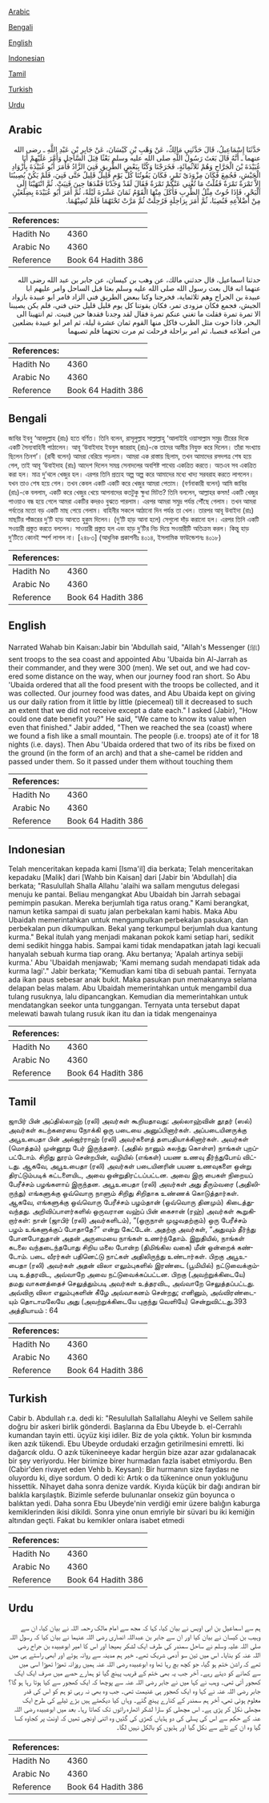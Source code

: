 [Arabic](#arabic)

[Bengali](#bengali)

[English](#english)

[Indonesian](#indonesian)

[Tamil](#tamil)

[Turkish](#turkish)

[Urdu](#urdu)

## Arabic


<div dir="rtl" lang="ar" style={{fontSize:'larger',backgroundColor:'#f8f9fa',padding:20}}>
حَدَّثَنَا إِسْمَاعِيلُ، قَالَ حَدَّثَنِي مَالِكٌ، عَنْ وَهْبِ بْنِ كَيْسَانَ، عَنْ جَابِرِ بْنِ عَبْدِ اللَّهِ ـ رضى الله عنهما ـ أَنَّهُ قَالَ بَعَثَ رَسُولُ اللَّهِ صلى الله عليه وسلم بَعْثًا قِبَلَ السَّاحِلِ وَأَمَّرَ عَلَيْهِمْ أَبَا عُبَيْدَةَ بْنَ الْجَرَّاحِ وَهُمْ ثَلاَثُمِائَةٍ، فَخَرَجْنَا وَكُنَّا بِبَعْضِ الطَّرِيقِ فَنِيَ الزَّادُ فَأَمَرَ أَبُو عُبَيْدَةَ بِأَزْوَادِ الْجَيْشِ، فَجُمِعَ فَكَانَ مِزْوَدَىْ تَمْرٍ، فَكَانَ يَقُوتُنَا كُلَّ يَوْمٍ قَلِيلٌ قَلِيلٌ حَتَّى فَنِيَ، فَلَمْ يَكُنْ يُصِيبُنَا إِلاَّ تَمْرَةٌ تَمْرَةٌ فَقُلْتُ مَا تُغْنِي عَنْكُمْ تَمْرَةٌ فَقَالَ لَقَدْ وَجَدْنَا فَقْدَهَا حِينَ فَنِيَتْ‏.‏ ثُمَّ انْتَهَيْنَا إِلَى الْبَحْرِ، فَإِذَا حُوتٌ مِثْلُ الظَّرِبِ فَأَكَلَ مِنْهَا الْقَوْمُ ثَمَانَ عَشْرَةَ لَيْلَةً، ثُمَّ أَمَرَ أَبُو عُبَيْدَةَ بِضِلَعَيْنِ مِنْ أَضْلاَعِهِ فَنُصِبَا، ثُمَّ أَمَرَ بِرَاحِلَةٍ فَرُحِلَتْ ثُمَّ مَرَّتْ تَحْتَهُمَا فَلَمْ تُصِبْهُمَا‏.‏
</div>
<div style={{backgroundColor:'#f8f9fa',padding:20, marginBottom: 10}}><table> <thead> <tr> <th>References:</th> <th></th> </tr> </thead> <tbody><tr><td>Hadith No</td><td>4360</td></tr><tr><td>Arabic No</td><td>4360</td></tr><tr><td>Reference</td><td>Book 64 Hadith 386</td></tr></tbody></table></div>


<div dir="rtl" lang="ar" style={{fontSize:'larger',backgroundColor:'#f8f9fa',padding:20}}>
حدثنا اسماعيل، قال حدثني مالك، عن وهب بن كيسان، عن جابر بن عبد الله رضى الله عنهما انه قال بعث رسول الله صلى الله عليه وسلم بعثا قبل الساحل وامر عليهم ابا عبيدة بن الجراح وهم ثلاثماية، فخرجنا وكنا ببعض الطريق فني الزاد فامر ابو عبيدة بازواد الجيش، فجمع فكان مزودى تمر، فكان يقوتنا كل يوم قليل قليل حتى فني، فلم يكن يصيبنا الا تمرة تمرة فقلت ما تغني عنكم تمرة فقال لقد وجدنا فقدها حين فنيت. ثم انتهينا الى البحر، فاذا حوت مثل الظرب فاكل منها القوم ثمان عشرة ليلة، ثم امر ابو عبيدة بضلعين من اضلاعه فنصبا، ثم امر براحلة فرحلت ثم مرت تحتهما فلم تصبهما
</div>
<div style={{backgroundColor:'#f8f9fa',padding:20, marginBottom: 10}}><table> <thead> <tr> <th>References:</th> <th></th> </tr> </thead> <tbody><tr><td>Hadith No</td><td>4360</td></tr><tr><td>Arabic No</td><td>4360</td></tr><tr><td>Reference</td><td>Book 64 Hadith 386</td></tr></tbody></table></div>

## Bengali


<div dir="ltr" lang="bn" style={{fontSize:'larger',backgroundColor:'#f8f9fa',padding:20}}>
জাবির ইবনু ‘আবদুল্লাহ (রাঃ) হতে বর্ণিত। তিনি বলেন, রাসূলুল্লাহ সাল্লাল্লাহু ‘আলাইহি ওয়াসাল্লাম সমুদ্র তীরের দিকে একটি সৈন্যবাহিনী পাঠালেন। আবূ ‘উবাইদাহ ইবনুল জাররাহ্ (রাঃ)-কে তাদের আমীর নিযুক্ত করে দিলেন। তাঁরা সংখ্যায় ছিলেন তিনশ’। (রাবী বলেন) আমরা বেরিয়ে পড়লাম। আমরা এক রাস্তায় ছিলাম, তখন আমাদের রসদপত্র শেষ হয়ে গেল, তাই আবূ ‘উবাইদাহ (রাঃ) আদেশ দিলেন সমগ্র সেনাদলের অবশিষ্ট পাথেয় একত্রিত করতে। অতএব সব একত্রিত করা হল। মাত্র দু’থলে খেজুর হল। এরপর তিনি প্রত্যহ অল্প অল্প করে আমাদের মধ্যে খাদ্য সরবরাহ করতে লাগলেন। যখন তাও শেষ হয়ে গেল। তখন কেবল একটি একটি করে খেজুর আমরা পেতাম। (বর্ণনাকারী বলেন) আমি জাবির (রাঃ)-কে বললাম, একটি করে খেজুর খেয়ে আপনাদের কতটুকু ক্ষুধা মিটত? তিনি বললেন, আল্লাহর কসম! একটি খেজুর পাওয়াও বন্ধ হয়ে গেলে আমরা একটির কদরও বুঝতে পারলাম। এরপর আমরা সমুদ্র পর্যন্ত পৌঁছে গেলাম। তখন আমরা পর্বতের মতো বড় একটি মাছ পেয়ে গেলাম। বাহিনীর সকলে আঠানো দিন পর্যন্ত তা খেল। তারপর আবূ উবাইদা (রাঃ) মাছটির পাঁজরের দু’টি হাড় আনতে হুকুম দিলেন। (দু’টি হাড় আনা হলে) সেগুলো দাঁড় করানো হল। এরপর তিনি একটি সওয়ারী প্রস্তুত করতে বললেন। সাওয়ারী প্রস্তুত হল এবং হাড় দু’টির নিচ দিয়ে সওয়ারীটি অতিক্রম করল। কিন্তু হাড় দু’টিতে কোনই স্পর্শ লাগল না। [২৪৮৩] (আধুনিক প্রকাশনীঃ ৪০১৪, ইসলামিক ফাউন্ডেশনঃ ৪০১৮)
</div>
<div style={{backgroundColor:'#f8f9fa',padding:20, marginBottom: 10}}><table> <thead> <tr> <th>References:</th> <th></th> </tr> </thead> <tbody><tr><td>Hadith No</td><td>4360</td></tr><tr><td>Arabic No</td><td>4360</td></tr><tr><td>Reference</td><td>Book 64 Hadith 386</td></tr></tbody></table></div>

## English


<div dir="ltr" lang="en" style={{fontSize:'larger',backgroundColor:'#f8f9fa',padding:20}}>
Narrated Wahab bin Kaisan:Jabir bin 'Abdullah said, "Allah's Messenger (ﷺ) sent troops to the sea coast and appointed Abu 'Ubaida bin Al-Jarrah as their commander, and they were 300 (men). We set out, and we had covered some distance on the way, when our journey food ran short. So Abu 'Ubaida ordered that all the food present with the troops be collected, and it was collected. Our journey food was dates, and Abu Ubaida kept on giving us our daily ration from it little by little (piecemeal) till it decreased to such an extent that we did not receive except a date each." I asked (Jabir), "How could one date benefit you?" He said, "We came to know its value when even that finished." Jabir added, "Then we reached the sea (coast) where we found a fish like a small mountain. The people (i.e. troops) ate of it for 18 nights (i.e. days). Then Abu 'Ubaida ordered that two of its ribs be fixed on the ground (in the form of an arch) and that a she-camel be ridden and passed under them. So it passed under them without touching them
</div>
<div style={{backgroundColor:'#f8f9fa',padding:20, marginBottom: 10}}><table> <thead> <tr> <th>References:</th> <th></th> </tr> </thead> <tbody><tr><td>Hadith No</td><td>4360</td></tr><tr><td>Arabic No</td><td>4360</td></tr><tr><td>Reference</td><td>Book 64 Hadith 386</td></tr></tbody></table></div>

## Indonesian


<div dir="ltr" lang="id" style={{fontSize:'larger',backgroundColor:'#f8f9fa',padding:20}}>
Telah menceritakan kepada kami [Isma'il] dia berkata; Telah menceritakan kepadaku [Malik] dari [Wahb bin Kaisan] dari [Jabir bin 'Abdullah] dia berkata; "Rasulullah Shalla Allahu 'alaihi wa sallam mengutus delegasi menuju ke pantai. Beliau mengangkat Abu Ubaidah bin Jarrah sebagai pemimpin pasukan. Mereka berjumlah tiga ratus orang." Kami berangkat, namun ketika sampai di suatu jalan perbekalan kami habis. Maka Abu Ubaidah memerintahkan untuk mengumpulkan perbekalan pasukan, dan perbekalan pun dikumpulkan. Bekal yang terkumpul berjumlah dua kantung kurma." Bekal itulah yang menjadi makanan pokok kami setiap hari, sedikit demi sedikit hingga habis. Sampai kami tidak mendapatkan jatah lagi kecuali hanyalah sebuah kurma tiap orang. Aku bertanya; 'Apalah artinya sebiji kurma.' Abu 'Ubaidah menjawab; 'Kami memang sudah mendapati tidak ada kurma lagi'." Jabir berkata; "Kemudian kami tiba di sebuah pantai. Ternyata ada ikan paus sebesar anak bukit. Maka pasukan pun memakannya selama delapan belas malam. Abu Ubaidah memerintahkan untuk mengambil dua tulang rusuknya, lalu dipancangkan. Kemudian dia memerintahkan untuk mendatangkan seekor unta tunggangan. Ternyata unta tersebut dapat melewati bawah tulang rusuk ikan itu dan ia tidak mengenainya
</div>
<div style={{backgroundColor:'#f8f9fa',padding:20, marginBottom: 10}}><table> <thead> <tr> <th>References:</th> <th></th> </tr> </thead> <tbody><tr><td>Hadith No</td><td>4360</td></tr><tr><td>Arabic No</td><td>4360</td></tr><tr><td>Reference</td><td>Book 64 Hadith 386</td></tr></tbody></table></div>

## Tamil


<div dir="ltr" lang="ta" style={{fontSize:'larger',backgroundColor:'#f8f9fa',padding:20}}>
ஜாபிர் பின் அப்தில்லாஹ் (ரலி) அவர்கள் கூறியதாவது: அல்லாஹ்வின் தூதர் (ஸல்) அவர்கள் கடற்கரையை நோக்கி ஒரு படையை அனுப்பினார்கள். அப்படையினருக்கு அபூஉபைதா பின் அல்ஜர்ராஹ் (ரலி) அவர்களைத் தளபதியாக்கினார்கள். அவர்கள் (மொத்தம்) முன்னூறு பேர் இருந்தனர். (அதில் நானும் கலந்து கொள்ள) நாங்கள் புறப்பட்டோம். சிறிது தூரம் சென்றபின், வழியில் (எங்கள்) பயண உணவு தீர்ந்துபோய் விட்டது. ஆகவே, அபூஉபைதா (ரலி) அவர்கள் படையினரின் பயண உணவுகளை ஒன்று திரட்டும்படிக் கட்டளையிட, அவை ஒன்றுதிரட்டப்பட்டன. அவை இரு பைகள் நிறையப் பேரீச்சம் பழங்களாய் இருந்தன. அபூஉபைதா (ரலி) அவர்கள் அது தீரும்வரை (அதிலிருந்து) எங்களுக்கு ஒவ்வொரு நாளும் சிறிது சிறிதாக உண்ணக் கொடுத்தார்கள். ஆகவே, எங்களுக்கு ஒவ்வொரு பேரீச்சம் பழம்தான் (ஒவ்வொரு தினமும்) கிடைத்துவந்தது. அறிவிப்பாளர்களில் ஒருவரான வஹ்ப் பின் கைசான் (ரஹ்) அவர்கள் கூறுகிறார்கள்: நான் (ஜாபிர் (ரலி) அவர்களிடம்), “(ஒருநாள் முழுவதற்கும்) ஒரு பேரீச்சம் பழம் உங்களுக்குப் போதாதே?” என்று கேட்டேன். அதற்கு அவர்கள், “அதுவும் தீர்ந்து போனபோதுதான் அதன் அருமையை நாங்கள் உணர்ந்தோம். இறுதியில், நாங்கள் கடலை வந்தடைந்தபோது சிறிய மலை போன்ற (திமிங்கில வகை) மீன் ஒன்றைக் கண்டோம். படை வீரர்கள் பதினெட்டு நாட்கள் அதிலிருந்து உண்டார்கள். பிறகு அபூஉபைதா (ரலி) அவர்கள் அதன் விலா எலும்புகளில் இரண்டை (பூமியில்) நட்டுவைக்கும்படி உத்தரவிட, அவ்வாறே அவை நட்டுவைக்கப்பட்டன. பிறகு (அவற்றுக்கிடையே) தமது வாகனத்தைச் செலுத்தும்படி அவர்கள் உத்தரவிட, அவ்வாறே செலுத்தப்பட்டது. அவ்விரு விலா எலும்புகளின் கீழே அவ்வாகனம் சென்றது; எனினும், அவ்விரண்டையும் தொடாமலேயே அது (அவற்றுக்கிடையே புகுந்து வெளியே) சென்றுவிட்டது.393 அத்தியாயம் : 64
</div>
<div style={{backgroundColor:'#f8f9fa',padding:20, marginBottom: 10}}><table> <thead> <tr> <th>References:</th> <th></th> </tr> </thead> <tbody><tr><td>Hadith No</td><td>4360</td></tr><tr><td>Arabic No</td><td>4360</td></tr><tr><td>Reference</td><td>Book 64 Hadith 386</td></tr></tbody></table></div>

## Turkish


<div dir="ltr" lang="tr" style={{fontSize:'larger',backgroundColor:'#f8f9fa',padding:20}}>
Cabir b. Abdullah r.a. dedi ki: "Resulullah Sallallahu Aleyhi ve Sellem sahile doğru bir askeri birlik gönderdi. Başlarına da Ebu Ubeyde b. el-Cerrahlı kumandan tayin etti. üçyüz kişi idiler. Biz de yola çıktık. Yolun bir kısmında iken azık tükendi. Ebu Ubeyde ordudaki erzağın getirilmesini emretti. İki dağarcık oldu. O azık tükenineeye kadar hergün bize azar azar gıdalanacak bir şey veriyordu. Her birimize birer hurmadan fazla isabet etmiyordu. Ben (Cabir'den rivayet eden Vehb b. Keysan): Bir hurmanın size faydası ne oluyordu ki, diye sordum. O dedi ki: Artık o da tükenince onun yokluğunu hissettik. Nihayet daha sonra denize vardık. Kıyıda küçük bir dağı andıran bir balıkla karşılaştık. Bizimle seferde bulunanlar onsekiz gün boyunca o balıktan yedi. Daha sonra Ebu Ubeyde'nin verdiği emir üzere balığın kaburga kemiklerinden ikisi dikildi. Sonra yine onun emriyle bir süvari bu iki kemiğin altından geçti. Fakat bu kemikler onlara isabet etmedi
</div>
<div style={{backgroundColor:'#f8f9fa',padding:20, marginBottom: 10}}><table> <thead> <tr> <th>References:</th> <th></th> </tr> </thead> <tbody><tr><td>Hadith No</td><td>4360</td></tr><tr><td>Arabic No</td><td>4360</td></tr><tr><td>Reference</td><td>Book 64 Hadith 386</td></tr></tbody></table></div>

## Urdu


<div dir="rtl" lang="ur" style={{fontSize:'larger',backgroundColor:'#f8f9fa',padding:20}}>
ہم سے اسماعیل بن ابی اویس نے بیان کیا، کہا کہ مجھ سے امام مالک رحمہ اللہ نے بیان کیا، ان سے وہیب بن کیسان نے بیان کیا اور ان سے جابر بن عبداللہ انصاری رضی اللہ عنہما نے بیان کیا کہ رسول اللہ صلی اللہ علیہ وسلم نے ساحل سمندر کی طرف ایک لشکر بھیجا اور اس کا امیر ابوعبیدہ بن جراح رضی اللہ عنہ کو بنایا۔ اس میں تین سو آدمی شریک تھے۔ خیر ہم مدینہ سے روانہ ہوئے اور ابھی راستے ہی میں تھے کہ راشن ختم ہو گیا، جو کچھ بچ رہا تھا وہ ابوعبیدہ رضی اللہ عنہ ہمیں روزانہ تھوڑا تھوڑا اسی میں سے کھانے کو دیتے رہے۔ آخر جب یہ بھی ختم کے قریب پہنچ گیا تو ہمارے حصے میں صرف ایک ایک کھجور آتی تھی۔ وہب نے کہا میں نے جابر رضی اللہ عنہ سے پوچھا کہ ایک کھجور سے کیا ہوتا رہا ہو گا؟ جابر رضی اللہ عنہ نے کہا وہ ایک کھجور ہی غنیمت تھی۔ جب وہ بھی نہ رہی تو ہم کو اس کی قدر معلوم ہوئی تھی، آخر ہم سمندر کے کنارے پہنچ گئے۔ وہاں کیا دیکھتے ہیں بڑے ٹیلے کی طرح ایک مچھلی نکل کر پڑی ہے۔ اس مچھلی کو سارا لشکر اٹھارہ راتوں تک کھاتا رہا۔ بعد میں ابوعبیدہ رضی اللہ عنہ کے حکم سے اس کی پسلی کی دو ہڈیاں کھڑی کی گئیں وہ اتنی اونچی تھیں کہ اونٹ پر کجاوہ کسا گیا وہ ان کے تلے سے نکل گیا اور ہڈیوں کو بالکل نہیں لگا۔
</div>
<div style={{backgroundColor:'#f8f9fa',padding:20, marginBottom: 10}}><table> <thead> <tr> <th>References:</th> <th></th> </tr> </thead> <tbody><tr><td>Hadith No</td><td>4360</td></tr><tr><td>Arabic No</td><td>4360</td></tr><tr><td>Reference</td><td>Book 64 Hadith 386</td></tr></tbody></table></div>